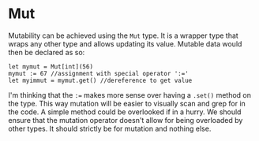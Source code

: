 # Mut

Mutability can be achieved using the `Mut` type.
It is a wrapper type that wraps any other type and allows updating its value.
Mutable data would then be declared as so:

```text
let mymut = Mut[int](56)
mymut := 67 //assignment with special operator ':='
let myimmut = mymut.get() //dereference to get value
```

I'm thinking that the `:=` makes more sense over having a `.set()` method on the type.
This way mutation will be easier to visually scan and grep for in the code.
A simple method could be overlooked if in a hurry.
We should ensure that the mutation operator doesn't allow for being overloaded by other types.
It should strictly be for mutation and nothing else.
